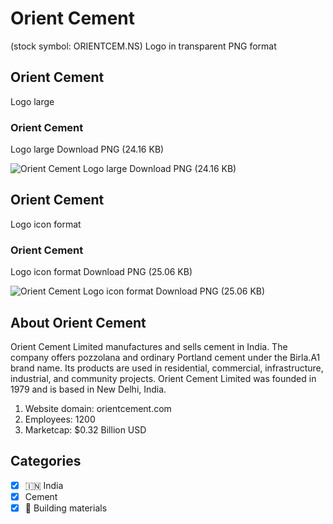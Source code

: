 # Orient Cement
 (stock symbol: ORIENTCEM.NS) Logo in transparent PNG format

## Orient Cement
 Logo large

### Orient Cement
 Logo large Download PNG (24.16 KB)

![Orient Cement
 Logo large Download PNG (24.16 KB)](/img/orig/ORIENTCEM.NS_BIG-f75940e3.png)

## Orient Cement
 Logo icon format

### Orient Cement
 Logo icon format Download PNG (25.06 KB)

![Orient Cement
 Logo icon format Download PNG (25.06 KB)](/img/orig/ORIENTCEM.NS-ad6650c5.png)

## About Orient Cement


Orient Cement Limited manufactures and sells cement in India. The company offers pozzolana and ordinary Portland cement under the Birla.A1 brand name. Its products are used in residential, commercial, infrastructure, industrial, and community projects. Orient Cement Limited was founded in 1979 and is based in New Delhi, India.

1. Website domain: orientcement.com
2. Employees: 1200
3. Marketcap: $0.32 Billion USD


## Categories
- [x] 🇮🇳 India
- [x] Cement
- [x] 🧱 Building materials
